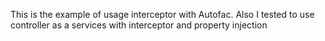 This is the example of usage interceptor with Autofac.
Also I tested to use controller as a services with interceptor and property injection 